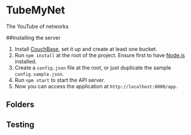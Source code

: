 TubeMyNet
=========

The YouTube of networks

##Installing the server

1. Install [CouchBase](http://www.couchbase.com/), set it up and create at least one bucket.
2. Run `npm install` at the root of the project. Ensure first to have [Node.js](http://nodejs.org/) installed.
3. Create a `config.json` file at the root, or just duplicate the sample `config.sample.json`.
4. Run `npm start` to start the API server.
5. Now you can access the application at `http://localhost:8000/app`.

## Folders

## Testing
